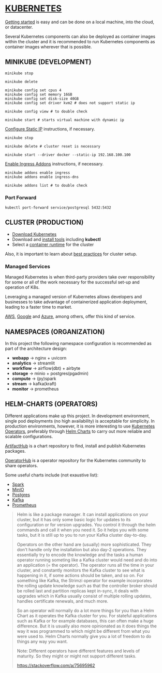 # [KUBERNETES](https://kubernetes.io)

[Getting started](https://kubernetes.io/docs/setup) is easy and can be done on a local machine, into the cloud, or datacenter.

Several Kubernetes components can also be deployed as container images within the cluster and it is recommended to run Kubernetes components as container images wherever that is possible.

## MINIKUBE (DEVELOPMENT)

```console
minikube stop

minikube delete

minikube config set cpus 4
minikube config set memory 16GB
minikube config set disk-size 40GB
minikube config set driver kvm2 # does not support static ip

minikube config view # to double check

minikube start # starts virtual machine with dynamic ip
```

[Configure Static IP](https://minikube.sigs.k8s.io/docs/tutorials/static_ip) instructions, if necessary.

```console
minikube stop

minikube delete # cluster reset is necessary

minikube start --driver docker --static-ip 192.168.100.100
```

[Enable Ingress Addons](https://minikube.sigs.k8s.io/docs/handbook/addons/ingress-dns) instructions, if necessary.

```console
minikube addons enable ingress
minikube addons enable ingress-dns

minikube addons list # to double check
```

### Port Forward

```console
kubectl port-forward service/postgresql 5432:5432
```

## CLUSTER (PRODUCTION)

- [Download Kubernetes](https://kubernetes.io/releases/download)
- Download and [install tools](https://kubernetes.io/docs/tasks/tools/) including **kubectl**
- Select a [container runtime](https://kubernetes.io/docs/setup/production-environment/container-runtimes) for the cluster

Also, it is important to learn about [best practices](https://kubernetes.io/docs/setup/best-practices) for cluster setup.

### Managed Services

Managed Kubernetes is when third-party providers take over responsibility for some or all of the work necessary for the successful set-up and operation of K8s.

Leveraging a managed version of Kubernetes allows developers and businesses to take advantage of containerized application deployment, leading to a faster time to market.

[AWS](https://aws.amazon.com/eks), [Google](https://cloud.google.com/kubernetes-engine) and [Azure](https://azure.microsoft.com/en-us/products/kubernetes-service), among others, offer this kind of service.

## NAMESPACES (ORGANIZATION)

In this project the following namespace configuration is recommended as part of the architecture design:

- **webapp** -> nginx + uvicorn
- **analytics** -> streamlit
- **workflow** -> airflow(dbt) + airbyte
- **storage** -> minio + postgres(pgadmin)
- **compute** -> (py)spark
- **stream** -> kafka(kraft)
- **monitor** -> prometheus

## HELM-CHARTS (OPERATORS)

Different applications make up this project. In development environment, single pod deployments (no high availability) is acceptable for simplicity. In production environments, however, it is more interesting to use [Kubernetes Operators](https://kubernetes.io/docs/concepts/extend-kubernetes/operator), preferably through [Helm Charts](https://helm.sh/docs/topics/charts) to carry out more reliable and scalable configurations.

[ArtifactHub](https://artifacthub.io) is a chart repository to find, install and publish Kubernetes packages.

[OperatorHub](https://operatorhub.io) is a operator repository for the Kubernetes community to share operators.

Some useful charts include (not exaustive list):

- [Spark](https://github.com/GoogleCloudPlatform/spark-on-k8s-operator)
- [MinIO](https://min.io/docs/minio/kubernetes/upstream/operations/install-deploy-manage/deploy-operator-helm.html)
- [Postgres](https://stackgres.io/install/)
- [Kafka](https://github.com/confluentinc/cp-helm-charts)
- [Prometheus](https://github.com/prometheus-community/helm-charts/tree/main/charts/kube-prometheus-stack)

> Helm is like a package manager. It can install applications on your cluster, but it has only some basic logic for updates to its configuration or for version upgrades. You control it through the helm commands and call it when you need it. So it helps you with some tasks, but it is still up to you to run your Kafka cluster day-to-day.
>
> Operators on the other hand are (usually) more sophisticated. They don't handle only the installation but also day-2 operations. They essentially try to encode the knowledge and the tasks a human operator running someting like a Kafka cluster would need and do into an application (= the operator). The operator runs all the time in your cluster, and constantly monitors the Kafka cluster to see what is happening in it, if some actions should be taken, and so on. For something like Kafka, the Strimzi operator for example incorporates the rolling update knowledge such as that the controller broker should be rolled last and partition replicas kept in-sync, it deals with upgrades which in Kafka usually consist of multiple rolling updates, handles certificate renewals, and much more.
>
> So an operator will normally do a lot more things for you than a Helm Chart as it operates the Kafka cluster for you. For stateful applications such as Kafka or for example databases, this can often make a huge difference. But it is usually also more opinionated as it does things the way it was programmed to which might be different from what you were used to. Helm Charts normally give you a lot of freedom to do things any way you want.
>
> Note: Different operators have different features and levels of maturity. So they might or might not support different tasks.
>
> https://stackoverflow.com/a/75695962